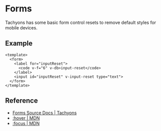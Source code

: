 <script setup>
import InputReset from '../components/InputReset.vue';
</script>

# Forms

Tachyons has some basic form control resets to remove default styles
for mobile devices.

## Example

```vue
<template>
  <form>
    <label for="inputReset">
      <code v-f="6" v-db>input-reset</code>
    </label>
    <input id="inputReset" v-input-reset type="text">
  </form>
</template>
```

<InputReset />

## Reference

* [Forms Source Docs | Tachyons](https://tachyons.io/docs/elements/forms/)
* [:hover | MDN](https://developer.mozilla.org/en-US/docs/Web/CSS/%3Ahover)
* [:focus | MDN](https://developer.mozilla.org/en-US/docs/Web/CSS/%3Afocus)
